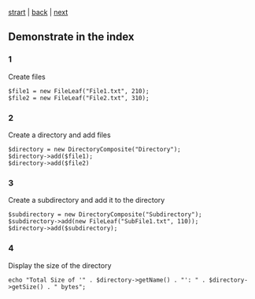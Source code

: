 [strart](./page01.md) | [back](./page04.md) | [next](./page06.md)

## Demonstrate in the index

### 1
Create files
```
$file1 = new FileLeaf("File1.txt", 210);
$file2 = new FileLeaf("File2.txt", 310);
```

### 2
Create a directory and add files
```
$directory = new DirectoryComposite("Directory");
$directory->add($file1);
$directory->add($file2)
```
### 3
Create a subdirectory and add it to the directory
```
$subdirectory = new DirectoryComposite("Subdirectory");
$subdirectory->add(new FileLeaf("SubFile1.txt", 110));
$directory->add($subdirectory);
```
### 4
Display the size of the directory
```
echo "Total Size of '" . $directory->getName() . "': " . $directory->getSize() . " bytes";
```

